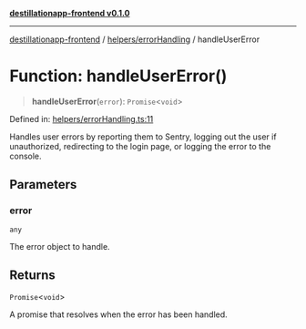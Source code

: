 [**destillationapp-frontend v0.1.0**](../../../README.md)

***

[destillationapp-frontend](../../../modules.md) / [helpers/errorHandling](../README.md) / handleUserError

# Function: handleUserError()

> **handleUserError**(`error`): `Promise`\<`void`\>

Defined in: [helpers/errorHandling.ts:11](https://github.com/DestillApp/main/blob/76aba95a5d8c1d9174ebde73d7b50f0ea64b491a/frontend/src/helpers/errorHandling.ts#L11)

Handles user errors by reporting them to Sentry, logging out the user if unauthorized,
redirecting to the login page, or logging the error to the console.

## Parameters

### error

`any`

The error object to handle.

## Returns

`Promise`\<`void`\>

A promise that resolves when the error has been handled.
